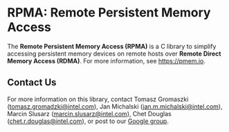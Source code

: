 # **RPMA: Remote Persistent Memory Access**

The **Remote Persistent Memory Access (RPMA)** is a C library to simplify accessing persistent memory devices on remote hosts over **Remote Direct Memory Access (RDMA)**. For more information, see https://pmem.io.

## Contact Us

For more information on this library, contact
Tomasz Gromaszki (tomasz.gromadzki@intel.com),
Jan Michalski (jan.m.michalski@intel.com),
Marcin Slusarz (marcin.slusarz@intel.com),
Chet Douglas (chet.r.douglas@intel.com), or post to our
[Google group](https://groups.google.com/group/pmem).
